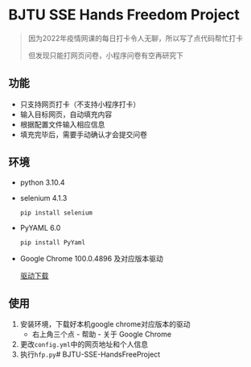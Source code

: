 # BJTU SSE Hands Freedom Project

> 因为2022年疫情网课的每日打卡令人无聊，所以写了点代码帮忙打卡
>
> 但发现只能打网页问卷，小程序问卷有空再研究下

## 功能

* 只支持网页打卡（不支持小程序打卡）
* 输入目标网页，自动填充内容
* 根据配置文件输入相应信息
* 填充完毕后，需要手动确认才会提交问卷

## 环境

* python 3.10.4

* selenium 4.1.3

  `pip install selenium`

* PyYAML 6.0

  `pip install PyYaml`

* Google Chrome 100.0.4896 及对应版本驱动

  [驱动下载](https://chromedriver.storage.googleapis.com/index.html)

## 使用

1. 安装环境，下载好本机google chrome对应版本的驱动
   * 右上角三个点 - 帮助 - 关于 Google Chrome
2. 更改`config.yml`中的网页地址和个人信息
3. 执行`hfp.py`# BJTU-SSE-HandsFreeProject
